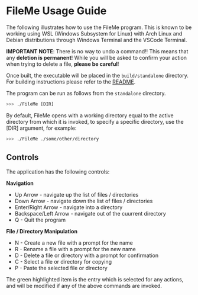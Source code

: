 # FileMe Usage Guide

The following illustrates how to use the FileMe program. This is known to be working using WSL (Windows Subsystem for Linux) with Arch Linux and Debian distributions through Windows Terminal and the VSCode Terminal.

**IMPORTANT NOTE**: There is no way to undo a command!! This means that any **deletion is permanent**! While you will be asked to confirm your action when trying to delete a file, **please be careful**!

Once built, the executable will be placed in the `build/standalone` directory. For building instructions please refer to the [README](../README.md).

The program can be run as follows from the `standalone` directory.
```bash
>>> ./FileMe [DIR]
```
By default, FileMe opens with a working directory equal to the active directory from which it is invoked, to specify a specific directory, use the [DIR] argument, for example:
```bash
>>> ./FileMe ./some/other/directory
```

## Controls
The application has the following controls:

**Navigation**
 - Up Arrow - navigate up the list of files / directories
 - Down Arrow - navigate down the list of files / directories
 - Enter/Right Arrow - navigate into a directory
 - Backspace/Left Arrow - navigate out of the cuurrent directory
 - Q - Quit the program

**File / Directory Manipulation**
 - N - Create a new file with a prompt for the name
 - R - Rename a file with a prompt for the new name
 - D - Delete a file or directory with a prompt for confirmation
 - C - Select a file or directory for copying
 - P - Paste the selected file or directory

The green highlighted item is the entry which is selected for any actions, and will be modified if any of the above commands are invoked.
